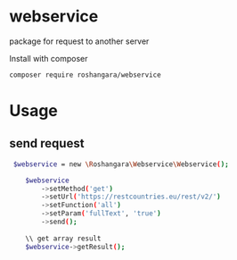 # webservice
package for request to another server

Install with composer

```bash
composer require roshangara/webservice
```

# Usage

## send request
```bash
 $webservice = new \Roshangara\Webservice\Webservice();

    $webservice
        ->setMethod('get')
        ->setUrl('https://restcountries.eu/rest/v2/')
        ->setFunction('all')
        ->setParam('fullText', 'true')
        ->send();
        
    \\ get array result
    $webservice->getResult();
```